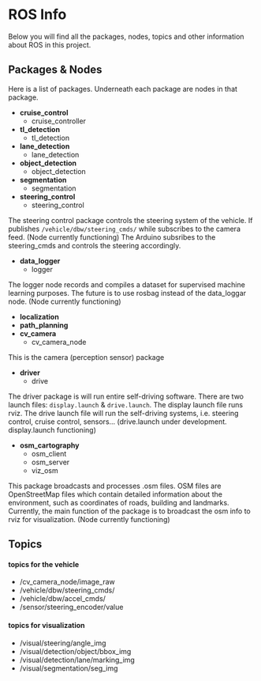 # ROS Info
Below you will find all the packages, nodes, topics and other information about ROS in this project.

## Packages & Nodes
Here is a list of packages. Underneath each package are nodes in that package.

- **cruise_control**
	- cruise_controller
- **tl_detection**
	- tl_detection
- **lane_detection**
	- lane_detection
- **object_detection**
	- object_detection
- **segmentation**
	- segmentation
- **steering_control**
	- steering_control

The steering control package controls the steering system of the vehicle. If publishes `/vehicle/dbw/steering_cmds/` while subscribes to the camera feed. (Node currently functioning) The Arduino subsribes to the steering_cmds and controls the steering accordingly.

- **data_logger**
	- logger

The logger node records and compiles a dataset for supervised machine learning purposes. The future is to use rosbag instead of the data_loggar node. (Node currently functioning)

- **localization**
- **path_planning**
- **cv_camera**
	- cv\_camera_node

This is the camera (perception sensor) package

- **driver**
	- drive

The driver package is will run entire self-driving software. There are two launch files: `display.launch` & `drive.launch`. The display launch file runs rviz. The drive launch file will run the self-driving systems, i.e. steering control, cruise control, sensors... (drive.launch under development. display.launch functioning)

- **osm_cartography**
	- osm_client
	- osm_server
	- viz_osm

This package broadcasts and processes .osm files. OSM files are OpenStreetMap files which contain detailed information about the environment, such as coordinates of roads, building and landmarks. Currently, the main function of the package is to broadcast the osm info to rviz for visualization. (Node currently functioning)

## Topics

#### topics for the vehicle
- /cv\_camera\_node/image_raw
- /vehicle/dbw/steering_cmds/
- /vehicle/dbw/accel_cmds/
- /sensor/steering_encoder/value

#### topics for visualization
- /visual/steering/angle_img
- /visual/detection/object/bbox_img
- /visual/detection/lane/marking_img
- /visual/segmentation/seg_img